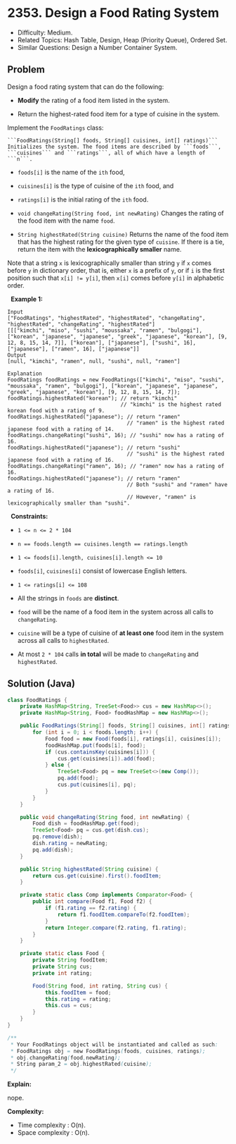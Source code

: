 # 2353. Design a Food Rating System

- Difficulty: Medium.
- Related Topics: Hash Table, Design, Heap (Priority Queue), Ordered Set.
- Similar Questions: Design a Number Container System.

## Problem

Design a food rating system that can do the following:


	
- **Modify** the rating of a food item listed in the system.
	
- Return the highest-rated food item for a type of cuisine in the system.


Implement the ```FoodRatings``` class:


	```FoodRatings(String[] foods, String[] cuisines, int[] ratings)``` Initializes the system. The food items are described by ```foods```, ```cuisines``` and ```ratings```, all of which have a length of ```n```.

	
		
- ```foods[i]``` is the name of the ```ith``` food,
		
- ```cuisines[i]``` is the type of cuisine of the ```ith``` food, and
		
- ```ratings[i]``` is the initial rating of the ```ith``` food.
	
	
	
- ```void changeRating(String food, int newRating)``` Changes the rating of the food item with the name ```food```.
	
- ```String highestRated(String cuisine)``` Returns the name of the food item that has the highest rating for the given type of ```cuisine```. If there is a tie, return the item with the **lexicographically smaller** name.


Note that a string ```x``` is lexicographically smaller than string ```y``` if ```x``` comes before ```y``` in dictionary order, that is, either ```x``` is a prefix of ```y```, or if ```i``` is the first position such that ```x[i] != y[i]```, then ```x[i]``` comes before ```y[i]``` in alphabetic order.

 
**Example 1:**

```
Input
["FoodRatings", "highestRated", "highestRated", "changeRating", "highestRated", "changeRating", "highestRated"]
[[["kimchi", "miso", "sushi", "moussaka", "ramen", "bulgogi"], ["korean", "japanese", "japanese", "greek", "japanese", "korean"], [9, 12, 8, 15, 14, 7]], ["korean"], ["japanese"], ["sushi", 16], ["japanese"], ["ramen", 16], ["japanese"]]
Output
[null, "kimchi", "ramen", null, "sushi", null, "ramen"]

Explanation
FoodRatings foodRatings = new FoodRatings(["kimchi", "miso", "sushi", "moussaka", "ramen", "bulgogi"], ["korean", "japanese", "japanese", "greek", "japanese", "korean"], [9, 12, 8, 15, 14, 7]);
foodRatings.highestRated("korean"); // return "kimchi"
                                    // "kimchi" is the highest rated korean food with a rating of 9.
foodRatings.highestRated("japanese"); // return "ramen"
                                      // "ramen" is the highest rated japanese food with a rating of 14.
foodRatings.changeRating("sushi", 16); // "sushi" now has a rating of 16.
foodRatings.highestRated("japanese"); // return "sushi"
                                      // "sushi" is the highest rated japanese food with a rating of 16.
foodRatings.changeRating("ramen", 16); // "ramen" now has a rating of 16.
foodRatings.highestRated("japanese"); // return "ramen"
                                      // Both "sushi" and "ramen" have a rating of 16.
                                      // However, "ramen" is lexicographically smaller than "sushi".
```

 
**Constraints:**


	
- ```1 <= n <= 2 * 104```
	
- ```n == foods.length == cuisines.length == ratings.length```
	
- ```1 <= foods[i].length, cuisines[i].length <= 10```
	
- ```foods[i]```, ```cuisines[i]``` consist of lowercase English letters.
	
- ```1 <= ratings[i] <= 108```
	
- All the strings in ```foods``` are **distinct**.
	
- ```food``` will be the name of a food item in the system across all calls to ```changeRating```.
	
- ```cuisine``` will be a type of cuisine of **at least one** food item in the system across all calls to ```highestRated```.
	
- At most ```2 * 104``` calls **in total** will be made to ```changeRating``` and ```highestRated```.



## Solution (Java)

```java
class FoodRatings {
    private HashMap<String, TreeSet<Food>> cus = new HashMap<>();
    private HashMap<String, Food> foodHashMap = new HashMap<>();

    public FoodRatings(String[] foods, String[] cuisines, int[] ratings) {
        for (int i = 0; i < foods.length; i++) {
            Food food = new Food(foods[i], ratings[i], cuisines[i]);
            foodHashMap.put(foods[i], food);
            if (cus.containsKey(cuisines[i])) {
                cus.get(cuisines[i]).add(food);
            } else {
                TreeSet<Food> pq = new TreeSet<>(new Comp());
                pq.add(food);
                cus.put(cuisines[i], pq);
            }
        }
    }

    public void changeRating(String food, int newRating) {
        Food dish = foodHashMap.get(food);
        TreeSet<Food> pq = cus.get(dish.cus);
        pq.remove(dish);
        dish.rating = newRating;
        pq.add(dish);
    }

    public String highestRated(String cuisine) {
        return cus.get(cuisine).first().foodItem;
    }

    private static class Comp implements Comparator<Food> {
        public int compare(Food f1, Food f2) {
            if (f1.rating == f2.rating) {
                return f1.foodItem.compareTo(f2.foodItem);
            }
            return Integer.compare(f2.rating, f1.rating);
        }
    }

    private static class Food {
        private String foodItem;
        private String cus;
        private int rating;

        Food(String food, int rating, String cus) {
            this.foodItem = food;
            this.rating = rating;
            this.cus = cus;
        }
    }
}

/**
 * Your FoodRatings object will be instantiated and called as such:
 * FoodRatings obj = new FoodRatings(foods, cuisines, ratings);
 * obj.changeRating(food,newRating);
 * String param_2 = obj.highestRated(cuisine);
 */
```

**Explain:**

nope.

**Complexity:**

* Time complexity : O(n).
* Space complexity : O(n).
